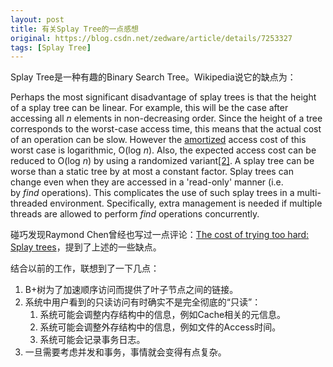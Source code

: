 ```yaml
---
layout: post
title: 有关Splay Tree的一点感想
original: https://blog.csdn.net/zedware/article/details/7253327
tags: [Splay Tree]
---
```


Splay Tree是一种有趣的Binary Search Tree。Wikipedia说它的缺点为：

Perhaps the most significant disadvantage of splay trees is that the height of a splay tree can be linear. For example, this will be the case after accessing all *n* elements in non-decreasing order. Since the height of a tree corresponds to the worst-case access time, this means that the actual cost of an operation can be slow. However the [amortized](http://en.wikipedia.org/wiki/Amortized "Amortized") access cost of this worst case is logarithmic, O(log *n*). Also, the expected access cost can be reduced to O(log *n*) by using a randomized variant[[2]](http://en.wikipedia.org/wiki/Splay_tree#cite_note-1).
A splay tree can be worse than a static tree by at most a constant factor.
Splay trees can change even when they are accessed in a 'read-only' manner (i.e. by *find* operations). This complicates the use of such splay trees in a multi-threaded environment. Specifically, extra management is needed if multiple threads are allowed to perform *find* operations concurrently.

碰巧发现Raymond Chen曾经也写过一点评论：[The cost of trying too hard: Splay trees](http://blogs.msdn.com/b/oldnewthing/archive/2006/01/18/514298.aspx)，提到了上述的一些缺点。

结合以前的工作，联想到了一下几点：
1. B+树为了加速顺序访问而提供了叶子节点之间的链接。
2. 系统中用户看到的只读访问有时确实不是完全彻底的“只读”：
   1. 系统可能会调整内存结构中的信息，例如Cache相关的元信息。
   1. 系统可能会调整外存结构中的信息，例如文件的Access时间。
   1. 系统可能会记录事务日志。
3. 一旦需要考虑并发和事务，事情就会变得有点复杂。


